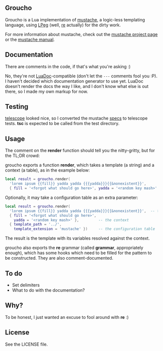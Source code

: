 Groucho
-------

Groucho is a Lua implementation of [mustache][1], a logic-less templating
language, using [LPeg][2] (well, [re][3] actually) for the dirty work.

For more information about mustache, check out the [mustache project page][4]
or the [mustache manual][5].

Documentation
-------------

There are comments in the code, if that's what you're asking :)

No, they're not [LuaDoc][6]-compatible (don't let the `---` comments fool you :P).
I haven't decided which documentation generator to use yet. LuaDoc doesn't
render the docs the way I like, and I don't know what else is out there, so
I made my own markup for now.

Testing
-------

[telescope][7] looked nice, so I converted the mustache [specs][8] to telescope
tests. **tsc** is expected to be called from the test directory.

Usage
-----

The comment on the **render** function should tell you the nitty-gritty, but
for the TL;DR crowd:

groucho exports a function **render**, which takes a template
(a string) and a context (a table), as in the example below:

```lua
local result = groucho.render(
  'lorem ipsum {{fill}} yadda yadda {{{yadda}}}{{&nonexistent}}',          -- the template
  { fill = '<forgot what should go here>', yadda = '<random key mash>' })   -- the context
```
Optionally, it may take a configuration table as an extra parameter:

```lua
local result = groucho.render(
  'lorem ipsum {{fill}} yadda yadda {{{yadda}}}{{&nonexistent}}',  -- the template
  { fill = '<forgot what should go here>', 
    yadda = '<random key mash>' },         -- the context
  { template_path = '../',
    template_extension = 'mustache' })     -- the configuration table
```

The result is the template with its variables resolved against the context.

groucho also exports the **re** grammar (called **grammar**, appropriately
enough), which has some hooks which need to be filled for the pattern to be
constructed. They are also comment-documented.

To do
-----

* Set delimiters
* What to do with the documentation?

Why?
----

To be honest, I just wanted an excuse to fool around with **re** :)

License
-------

See the LICENSE file.

[1]: http://mustache.github.com/
[2]: http://www.inf.puc-rio.br/~roberto/lpeg/lpeg.html
[3]: http://www.inf.puc-rio.br/~roberto/lpeg/re.html
[4]: https://github.com/defunkt/mustache
[5]: http://mustache.github.com/mustache.5.html
[6]: https://github.com/keplerproject/luadoc
[7]: https://github.com/norman/telescope
[8]: https://github.com/mustache/spec